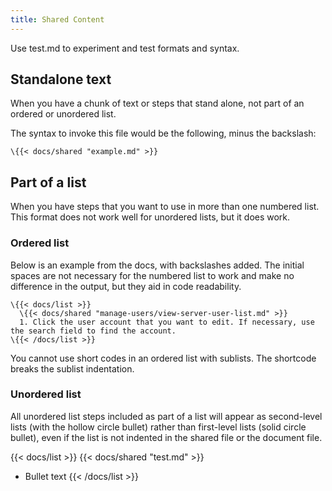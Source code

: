 ```yaml
---
title: Shared Content
---
```


Use test.md to experiment and test formats and syntax.

## Standalone text

When you have a chunk of text or steps that stand alone, not part of an ordered or unordered list.

The syntax to invoke this file would be the following, minus the backslash:

```
\{{< docs/shared "example.md" >}}
```

## Part of a list

When you have steps that you want to use in more than one numbered list. This format does not work well for unordered lists, but it does work.


### Ordered list

Below is an example from the docs, with backslashes added. The initial spaces are not necessary for the numbered list to work and make no difference in the output, but they aid in code readability.

```
\{{< docs/list >}}
  \{{< docs/shared "manage-users/view-server-user-list.md" >}}
  1. Click the user account that you want to edit. If necessary, use the search field to find the account.
\{{< /docs/list >}}
```

You cannot use short codes in an ordered list with sublists. The shortcode breaks the sublist indentation.

### Unordered list

All unordered list steps included as part of a list will appear as second-level lists (with the hollow circle bullet) rather than first-level lists (solid circle bullet), even if the list is not indented in the shared file or the document file.

{{< docs/list >}}
  {{< docs/shared "test.md" >}}
  - Bullet text
{{< /docs/list >}}
